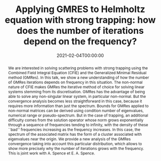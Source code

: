 ---
title: 'Applying GMRES to Helmholtz equation with strong trapping: how does the number of iterations depend on the frequency?'
event: Séminaire Analyse numérique de l'Institut de recherche mathématique de Rennes (IRMAR)
event_url: https://irmar.univ-rennes1.fr/seminaire/genre/seminaire-analyse-numerique

location: 'Institut de recherche mathématique de Rennes (online), France'

abstract: "We are interested in solving scattering problems with strong trapping using the Combined Field Integral Equation (CFIE) and the Generalized Minimal Residual method (GMRes). In this talk, we show a new understanding of how the number of GMRes iterations depends on frequency in this situation. The non-normal nature of CFIE makes GMRes the iterative method of choice for solving linear systems stemming from its discretisation. GMRes has the advantage of being able to solve any non-singular linear system, in particular non-normal. But the convergence analysis becomes less straightforward in this case, because it requires more information than just the spectrum. Bounds for GMRes applied to non-normal matrices can be derived using condition number of eigenvalues, numerical range or pseudo-spectrum. But in the case of trapping, an additional difficulty comes from the solution operator whose norm grows exponentially through a sequence of frequencies tending to infinity, with the density of these ``bad'' frequencies increasing as the frequency increases. In this case, the spectrum of the associated matrix has the form of a cluster associated with eigenvalues near the origin. We provide a new analysis of the GMRes convergence taking into account this particular distribution, which allows to show more precisely why the number of iterations grows with the frequency. This is joint work with A. Spence et E. A. Spence."

summary: 'A new approach to study GMRes applied to Helmholtz boundary integral equation in presence of strong trapping.'

date: '2021-02-04T00:00:00'
date_end: ''
all_day: true
publishDate: '2019-02-05T00:00:00'


authors: []
tags: []
categories: 
  - other

featured: false
projects: []
slides: ''

url_pdf: ''
url_slides: ''
url_video: ''
url_code: ''
image:
  caption: ''
  focal_point: ''
---